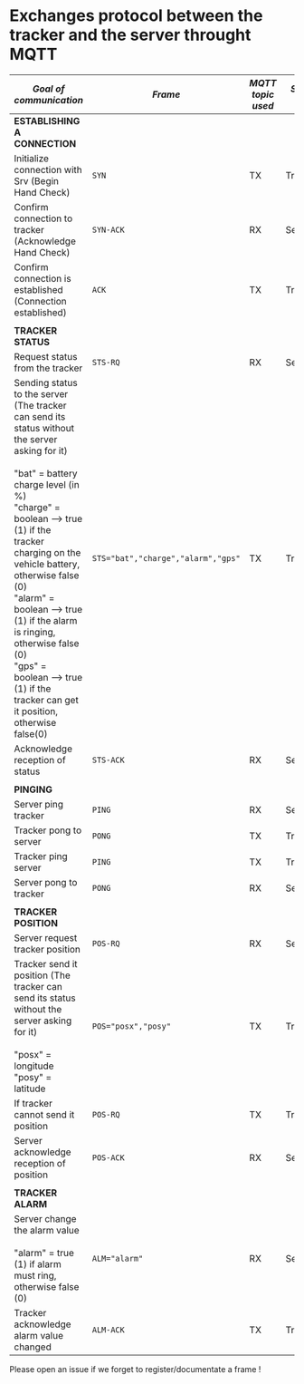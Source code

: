 # Exchanges protocol between the tracker and the server throught MQTT
| **_Goal of communication_**                                                                                                                                                                                                                                                                                                                                                                                             | **_Frame_**                        | **_MQTT topic used_** | **_Send by_** |
|-------------------------------------------------------------------------------------------------------------------------------------------------------------------------------------------------------------------------------------------------------------------------------------------------------------------------------------------------------------------------------------------------------------------------|------------------------------------|-----------------------|---------------|
| **ESTABLISHING A CONNECTION**                                                                                                                                                                                                                                                                                                                                                                                           |                                    |                       |               |
| Initialize connection with Srv (Begin Hand Check)                                                                                                                                                                                                                                                                                                                                                                       | `SYN`                              | TX                    | Tracker       |
| Confirm connection to tracker (Acknowledge Hand Check)                                                                                                                                                                                                                                                                                                                                                                  | `SYN-ACK`                          | RX                    | Server        |
| Confirm connection is established (Connection established)                                                                                                                                                                                                                                                                                                                                                              | `ACK`                              | TX                    | Tracker       |
|                                                                                                                                                                                                                                                                                                                                                                                                                         |                                    |                       |               |
| **TRACKER STATUS**                                                                                                                                                                                                                                                                                                                                                                                                      |                                    |                       |               |
| Request status from the tracker                                                                                                                                                                                                                                                                                                                                                                                         | `STS-RQ`                           | RX                    | Server        |
| Sending status to the server (The tracker can send its status without the server asking for it)<br><br>"bat" = battery charge level (in %)<br>"charge" = boolean --> true (1) if the tracker charging on the vehicle battery, otherwise false (0)<br>"alarm" = boolean --> true (1) if the alarm is ringing, otherwise false (0)<br>"gps" = boolean --> true (1) if the tracker can get it position, otherwise false(0) | `STS="bat","charge","alarm","gps"` | TX                    | Tracker       |
| Acknowledge reception of status                                                                                                                                                                                                                                                                                                                                                                                         | `STS-ACK`                          | RX                    | Server        |
|                                                                                                                                                                                                                                                                                                                                                                                                                         |                                    |                       |               |
| **PINGING**                                                                                                                                                                                                                                                                                                                                                                                                             |                                    |                       |               |
| Server ping tracker                                                                                                                                                                                                                                                                                                                                                                                                     | `PING`                             | RX                    | Server        |
| Tracker pong to server                                                                                                                                                                                                                                                                                                                                                                                                  | `PONG`                             | TX                    | Tracker       |
| Tracker ping server                                                                                                                                                                                                                                                                                                                                                                                                     | `PING`                             | TX                    | Tracker       |
| Server pong to tracker                                                                                                                                                                                                                                                                                                                                                                                                  | `PONG`                             | RX                    | Server        |
|                                                                                                                                                                                                                                                                                                                                                                                                                         |                                    |                       |               |
| **TRACKER POSITION**                                                                                                                                                                                                                                                                                                                                                                                                    |                                    |                       |               |
| Server request tracker position                                                                                                                                                                                                                                                                                                                                                                                         | `POS-RQ`                           | RX                    | Server        |
| Tracker send it position (The tracker can send its status without the server asking for it)<br><br>"posx" = longitude<br>"posy" = latitude                                                                                                                                                                                                                                                                              | `POS="posx","posy"`                | TX                    | Tracker       |
| If tracker cannot send it position                                                                                                                                                                                                                                                                                                                                                                                      | `POS-RQ`                           | TX                    | Tracker       |
| Server acknowledge reception of position                                                                                                                                                                                                                                                                                                                                                                                | `POS-ACK`                          | RX                    | Server        |
|                                                                                                                                                                                                                                                                                                                                                                                                                         |                                    |                       |               |
| **TRACKER ALARM**                                                                                                                                                                                                                                                                                                                                                                                                       |                                    |                       |               |
| Server change the alarm value<br><br>"alarm" = true (1) if alarm must ring, otherwise false (0)                                                                                                                                                                                                                                                                                                                         | `ALM="alarm"`                      | RX                    | Server        |
| Tracker acknowledge alarm value changed                                                                                                                                                                                                                                                                                                                                                                                 | `ALM-ACK`                          | TX                    | Tracker       |

Please open an issue if we forget to register/documentate a frame !
